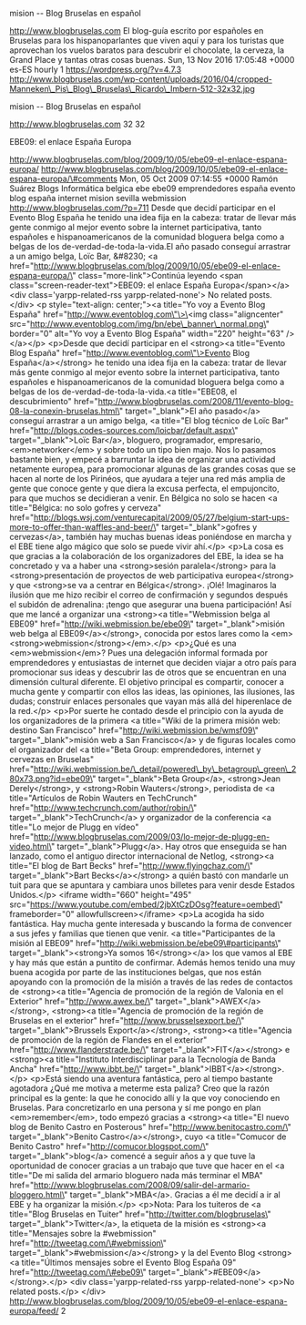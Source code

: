 mision -- Blog Bruselas en español

http://www.blogbruselas.com El blog-guía escrito por españoles en
Bruselas para los hispanoparlantes que viven aquí y para los turistas
que aprovechan los vuelos baratos para descubrir el chocolate, la
cerveza, la Grand Place y tantas otras cosas buenas. Sun, 13 Nov 2016
17:05:48 +0000 es-ES hourly 1 https://wordpress.org/?v=4.7.3
http://www.blogbruselas.com/wp-content/uploads/2016/04/cropped-Manneken\_Pis\_Blog\_Bruselas\_Ricardo\_Imbern-512-32x32.jpg

mision -- Blog Bruselas en español

http://www.blogbruselas.com 32 32

EBE09: el enlace España Europa

http://www.blogbruselas.com/blog/2009/10/05/ebe09-el-enlace-espana-europa/
http://www.blogbruselas.com/blog/2009/10/05/ebe09-el-enlace-espana-europa/\#comments
Mon, 05 Oct 2009 07:14:55 +0000 Ramón Suárez Blogs Informática belgica
ebe ebe09 emprendedores españa evento blog españa internet mision
sevilla webmission http://www.blogbruselas.com/?p=711 Desde que decidí
participar en el Evento Blog España he tenido una idea fija en la
cabeza: tratar de llevar más gente conmigo al mejor evento sobre la
internet participativa, tanto españoles e hispanoamericanos de la
comunidad bloguera belga como a belgas de los
de-verdad-de-toda-la-vida.El año pasado conseguí arrastrar a un amigo
belga, Loïc Bar, &\#8230; \<a
href=\"http://www.blogbruselas.com/blog/2009/10/05/ebe09-el-enlace-espana-europa/\"
class=\"more-link\"\>Continúa leyendo \<span
class=\"screen-reader-text\"\>EBE09: el enlace España
Europa\</span\>\</a\>\<div class=\'yarpp-related-rss
yarpp-related-none\'\> No related posts. \</div\> \<p
style=\"text-align: center;\"\>\<a title=\"Yo voy a Evento Blog España\"
href=\"http://www.eventoblog.com\"\>\<img class=\"aligncenter\"
src=\"http://www.eventoblog.com/img/bn/ebe\_banner\_normal.png\"
border=\"0\" alt=\"Yo voy a Evento Blog España\" width=\"220\"
height=\"63\" /\>\</a\>\</p\> \<p\>Desde que decidí participar en el
\<strong\>\<a title=\"Evento Blog España\"
href=\"http://www.eventoblog.com\"\>Evento Blog España\</a\>\</strong\>
he tenido una idea fija en la cabeza: tratar de llevar más gente conmigo
al mejor evento sobre la internet participativa, tanto españoles e
hispanoamericanos de la comunidad bloguera belga como a belgas de los
de-verdad-de-toda-la-vida.\<a title=\"EBE08, el descubrimiento\"
href=\"http://www.blogbruselas.com/2008/11/evento-blog-08-la-conexin-bruselas.html\"
target=\"\_blank\"\>El año pasado\</a\> conseguí arrastrar a un amigo
belga, \<a title=\"El blog técnico de Loïc Bar\"
href=\"http://blogs.codes-sources.com/loicbar/default.aspx\"
target=\"\_blank\"\>Loïc Bar\</a\>, bloguero, programador, empresario,
\<em\>networker\</em\> y sobre todo un tipo bien majo. Nos lo pasamos
bastante bien, y empecé a barruntar la idea de organizar una actividad
netamente europea, para promocionar algunas de las grandes cosas que se
hacen al norte de los Pirinéos, que ayudara a tejer una red más amplia
de gente que conoce gente y que diera la excusa perfecta, el
empujoncito, para que muchos se decidieran a venir. En Bélgica no solo
se hacen \<a title=\"Bélgica: no solo gofres y cerveza\"
href=\"http://blogs.wsj.com/venturecapital/2009/05/27/belgium-start-ups-more-to-offer-than-waffles-and-beer/\"
target=\"\_blank\"\>gofres y cervezas\</a\>, también hay muchas buenas
ideas poniéndose en marcha y el EBE tiene algo mágico que solo se puede
vivir ahí.\</p\> \<p\>La cosa es que gracias a la colaboración de los
organizadores del EBE, la idea se ha concretado y va a haber una
\<strong\>sesión paralela\</strong\> para la \<strong\>presentación de
proyectos de web participativa europea\</strong\> y que \<strong\>se va
a centrar en Bélgica\</strong\>. ¡Olé! Imaginaros la ilusión que me hizo
recibir el correo de confirmación y segundos después el subidón de
adrenalina: ¡tengo que asegurar una buena participación! Así que me
lancé a organizar una \<strong\>\<a title=\"Webmission belga al EBE09\"
href=\"http://wiki.webmission.be/ebe09\" target=\"\_blank\"\>misión web
belga al EBE09\</a\>\</strong\>, conocida por estos lares como la
\<em\>\<strong\>webmission\</strong\>\</em\>.\</p\> \<p\>¿Qué es una
\<em\>webmission\</em\>? Pues una delegación informal formada por
emprendedores y entusiastas de internet que deciden viajar a otro país
para promocionar sus ideas y descubrir las de otros que se encuentran en
una dimensión cultural diferente. El objetivo principal es compartir,
conocer a mucha gente y compartir con ellos las ideas, las opiniones,
las ilusiones, las dudas; construir enlaces personales que vayan más
allá del hiperenlace de la red.\</p\> \<p\>Por suerte he contado desde
el principio con la ayuda de los organizadores de la primera \<a
title=\"Wiki de la primera misión web: destino San Francisco\"
href=\"http://wiki.webmission.be/wmsf09\" target=\"\_blank\"\>misión web
a San Francisco\</a\> y de figuras locales como el organizador del \<a
title=\"Beta Group: emprendedores, internet y cervezas en Bruselas\"
href=\"http://wiki.webmission.be/\_detail/powered\_by\_betagroup\_green\_280x73.png?id=ebe09\"
target=\"\_blank\"\>Beta Group\</a\>, \<strong\>Jean Derely\</strong\>,
y \<strong\>Robin Wauters\</strong\>, periodista de \<a
title=\"Artículos de Robin Wauters en TechCrunch\"
href=\"http://www.techcrunch.com/author/robin/\"
target=\"\_blank\"\>TechCrunch\</a\> y organizador de la conferencia \<a
title=\"Lo mejor de Plugg en vídeo\"
href=\"http://www.blogbruselas.com/2009/03/lo-mejor-de-plugg-en-video.html\"
target=\"\_blank\"\>Plugg\</a\>. Hay otros que enseguida se han lanzado,
como el antiguo director internacional de Netlog, \<strong\>\<a
title=\"El blog de Bart Becks\" href=\"http://www.flyingchaz.com/\"
target=\"\_blank\"\>Bart Becks\</a\>\</strong\> a quién bastó con
mandarle un tuit para que se apuntara y cambiara unos billetes para
venir desde Estados Unidos.\</p\> \<iframe width=\"660\" height=\"495\"
src=\"https://www.youtube.com/embed/2jbXtCzDOsg?feature=oembed\"
frameborder=\"0\" allowfullscreen\>\</iframe\> \<p\>La acogida ha sido
fantástica. Hay mucha gente interesada y buscando la forma de convencer
a sus jefes y familias que tienen que venir. \<a title=\"Participantes
de la misión al EBE09\"
href=\"http://wiki.webmission.be/ebe09\#participants\"
target=\"\_blank\"\>\<strong\>Ya somos 16\</strong\>\</a\> los que vamos
al EBE y hay más que están a puntito de confirmar. Además hemos tenido
una muy buena acogida por parte de las instituciones belgas, que nos
están apoyando con la promoción de la misión a través de las redes de
contactos de \<strong\>\<a title=\"Agencia de promoción de la región de
Valonia en el Exterior\" href=\"http://www.awex.be/\"
target=\"\_blank\"\>AWEX\</a\>\</strong\>, \<strong\>\<a title=\"Agencia
de promoción de la región de Bruselas en el exterior\"
href=\"http://www.brusselsexport.be/\" target=\"\_blank\"\>Brussels
Export\</a\>\</strong\>, \<strong\>\<a title=\"Agencia de promoción de
la región de Flandes en el exterior\"
href=\"http://www.flanderstrade.be/\"
target=\"\_blank\"\>FIT\</a\>\</strong\> e \<strong\>\<a
title=\"Instituto Interdisciplinar para la Tecnología de Banda Ancha\"
href=\"http://www.ibbt.be/\"
target=\"\_blank\"\>IBBT\</a\>\</strong\>.\</p\> \<p\>Está siendo una
aventura fantástica, pero al tiempo bastante agotadora ¿Qué me motiva a
meterme esta paliza? Creo que la razón principal es la gente: la que he
conocido allí y la que voy conociendo en Bruselas. Para concretizarlo en
una persona y sí me pongo en plan \<em\>remember\</em\>, todo empezó
gracias a \<strong\>\<a title=\"El nuevo blog de Benito Castro en
Posterous\" href=\"http://www.benitocastro.com/\"
target=\"\_blank\"\>Benito Castro\</a\>\</strong\>, cuyo \<a
title=\"Comucor de Benito Castro\" href=\"http://comucor.blogspot.com/\"
target=\"\_blank\"\>blog\</a\> comencé a seguir años a y que tuve la
oportunidad de conocer gracias a un trabajo que tuve que hacer en el \<a
title=\"De mi salida del armario bloguero nada más terminar el MBA\"
href=\"http://www.blogbruselas.com/2008/09/salir-del-armario-bloggero.html\"
target=\"\_blank\"\>MBA\</a\>. Gracias a él me decidí a ir al EBE y ha
organizar la misión.\</p\> \<p\>Nota: Para los tuiteros de \<a
title=\"Blog Bruselas en Tuiter\"
href=\"http://twitter.com/blogbruselas\"
target=\"\_blank\"\>Twitter\</a\>, la etiqueta de la misión es
\<strong\>\<a title=\"Mensajes sobre la \#webmission\"
href=\"http://tweetag.com/\#webmission\"
target=\"\_blank\"\>\#webmission\</a\>\</strong\> y la del Evento Blog
\<strong\>\<a title=\"Últimos mensajes sobre el Evento Blog España 09\"
href=\"http://tweetag.com/\#ebe09\"
target=\"\_blank\"\>\#EBE09\</a\>\</strong\>.\</p\> \<div
class=\'yarpp-related-rss yarpp-related-none\'\> \<p\>No related
posts.\</p\> \</div\>
http://www.blogbruselas.com/blog/2009/10/05/ebe09-el-enlace-espana-europa/feed/
2
